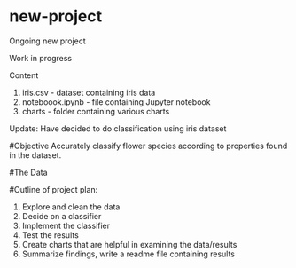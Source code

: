 # new-project
Ongoing new project

Work in progress

Content
1.  iris.csv - dataset containing iris data
2.  noteboook.ipynb - file containing Jupyter notebook
3.  charts - folder containing various charts


Update:  Have decided to do classification using iris dataset

#Objective
Accurately classify flower species according to properties found in the dataset.

#The Data


#Outline of project plan:
1.  Explore and clean the data
2.  Decide on a classifier 
3.  Implement the classifier
4.  Test the results
5.  Create charts that are helpful in examining the data/results
5.  Summarize findings, write a readme file containing results
